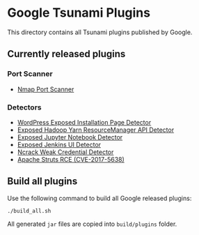# Google Tsunami Plugins

This directory contains all Tsunami plugins published by Google.

## Currently released plugins

### Port Scanner

*   [Nmap Port Scanner](https://github.com/google/tsunami-security-scanner-plugins/tree/master/google/portscan/nmap)

### Detectors

*   [WordPress Exposed Installation Page Detector](https://github.com/google/tsunami-security-scanner-plugins/tree/master/google/detectors/exposedui/wordpress)
*   [Exposed Hadoop Yarn ResourceManager API Detector](https://github.com/google/tsunami-security-scanner-plugins/tree/master/google/detectors/exposedui/hadoop/yarn)
*   [Exposed Jupyter Notebook Detector](https://github.com/google/tsunami-security-scanner-plugins/tree/master/google/detectors/exposedui/jupyter)
*   [Exposed Jenkins UI Detector](https://github.com/google/tsunami-security-scanner-plugins/tree/master/google/detectors/exposedui/jenkins)
*   [Ncrack Weak Credential Detector](https://github.com/google/tsunami-security-scanner-plugins/tree/master/google/detectors/credentials/ncrack)
*   [Apache Struts RCE (CVE-2017-5638)](https://github.com/google/tsunami-security-scanner-plugins/tree/master/google/detectors/rce/CVE-2017-5638)

## Build all plugins

Use the following command to build all Google released plugins:

```shell
./build_all.sh
```

All generated `jar` files are copied into `build/plugins` folder.
